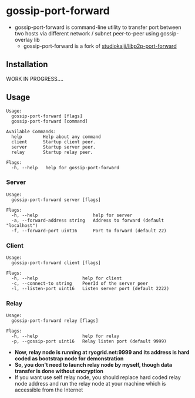 # gossip-port-forward

- gossip-port-forward is command-line utility to transfer port between two hosts via different network / subnet peer-to-peer using gossip-overlay lib
  - gossip-port-forward is a fork of [studiokaiji/libp2p-port-forward](https://github.com/studiokaiji/libp2p-port-forward)

## Installation

WORK IN PROGRESS....

## Usage

```
Usage:
  gossip-port-forward [flags]
  gossip-port-forward [command]

Available Commands:
  help        Help about any command
  client      Startup client peer.  
  server      Startup server peer.
  relay       Startup relay peer.

Flags:
  -h, --help   help for gossip-port-forward
```

### Server

```
Usage:
  gossip-port-forward server [flags]

Flags:
  -h, --help                     help for server
  -a, --forward-address string   Address to forward (default "localhost")
  -f, --forward-port uint16      Port to forward (default 22)
```

### Client

```
Usage:
  gossip-port-forward client [flags]

Flags:
  -h, --help                 help for client
  -c, --connect-to string    PeerId of the server peer
  -l, --listen-port uint16   Listen server port (default 2222)
```

### Relay

```
Usage:
  gossip-port-forward relay [flags]

Flags:
  -h, --help                 help for relay
  -p, --gossip-port uint16   Relay listen port (default 9999)
```
- **Now, relay node is running at ryogrid.net:9999 and its address is hard coded as bootstrap node for demonstration**
- **So, you don't need to launch relay node by myself, though data transfer is done without encryption**
- If you want use self relay node, you should replace hard coded relay node address and run the relay node at your machine which is accessible from the Internet
